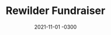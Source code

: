 ---
layout: default
title: Rewilder Fundraiser
date: 2021-11-01 -0300
tags: Art Direction, UX, UI, Frontend
image: /img/work/rewilder-fundraiser.png
link: https://www.behance.net/gallery/128824539/Rewilder-Crypto-non-profit-website
---